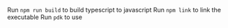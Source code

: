 
Run `npm run build` to build typescript to javascript
Run `npm link` to link the executable
Run `pdk` to use

